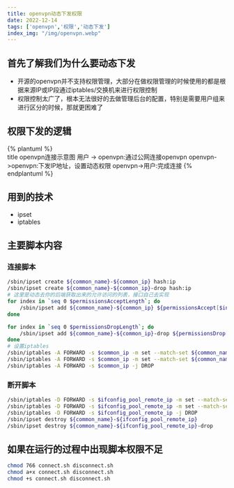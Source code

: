 ```yaml
---
title: openvpn动态下发权限
date: 2022-12-14  
tags: ['openvpn','权限','动态下发']  
index_img: "/img/openvpn.webp"
---
```


## 首先了解我们为什么要动态下发
- 开源的openvpn并不支持权限管理，大部分在做权限管理的时候使用的都是根据来源IP或IP段通过iptables/交换机来进行权限控制
- 权限控制太广了，根本无法很好的去做管理后台的配置，特别是需要用户组来进行区分的时候，那就更困难了

## 权限下发的逻辑

{% plantuml %}  
title openvpn连接示意图
用户 -> openvpn:通过公网连接openvpn
openvpn->openvpn:下发IP地址，设置动态权限
openvpn->用户:完成连接
{% endplantuml %}

## 用到的技术
- ipset
- iptables

## 主要脚本内容
### 连接脚本

```bash
/sbin/ipset create ${common_name}-${common_ip} hash:ip
/sbin/ipset create ${common_name}-${common_ip}-drop hash:ip
# 这里是动态去你的后端获取出来的允许访问的列表，接口自己去实现
for index in `seq 0 $permissionsAcceptLength`; do
    /sbin/ipset add ${common_name}-${common_ip} ${permissionsAccept[$index]//\"/}
done

for index in `seq 0 $permissionsDropLength`; do
    /sbin/ipset add ${common_name}-${common_ip}-drop ${permissionsDrop[$index]//\"/}
done
# 设置iptables
/sbin/iptables -A FORWARD -s $common_ip -m set --match-set ${common_name}-${common_ip} dst -j ACCEPT
/sbin/iptables -A FORWARD -s $common_ip -m set --match-set ${common_name}-${common_ip}-drop dst -j DROP
/sbin/iptables -A FORWARD -s $common_ip -j DROP
```

### 断开脚本

```bash
/sbin/iptables -D FORWARD -s $ifconfig_pool_remote_ip -m set --match-set ${common_name}-${ifconfig_pool_remote_ip} dst -j ACCEPT
/sbin/iptables -D FORWARD -s $ifconfig_pool_remote_ip -m set --match-set ${common_name}-${ifconfig_pool_remote_ip}-drop dst -j DROP
/sbin/iptables -D FORWARD -s $ifconfig_pool_remote_ip -j DROP
/sbin/ipset destroy ${common_name}-${ifconfig_pool_remote_ip}
/sbin/ipset destroy ${common_name}-${ifconfig_pool_remote_ip}-drop
```

## 如果在运行的过程中出现脚本权限不足
```bash
chmod 766 connect.sh disconnect.sh
chmod a+x connect.sh disconnect.sh
chmod +s connect.sh disconnect.sh
```